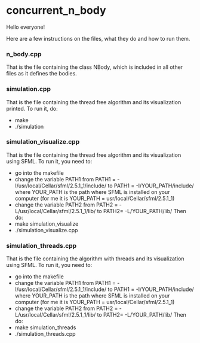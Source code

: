 # concurrent_n_body

Hello everyone!

Here are a few instructions on the files, what they do and how to run them.



### n_body.cpp
  
  That is the file containing the class NBody, which is included in all other files as it defines the bodies. 
  
  
 
### simulation.cpp

  That is the file containing the thread free algorithm and its visualization printed.
  To run it, do: 
  - make
  - ./simulation 
  
 
 
### simulation_visualize.cpp
  
  That is the file containing the thread free algorithm and its visualization using SFML.
  To run it, you need to: 
  - go into the makefile
  - change the variable PATH1 from PATH1 = -I/usr/local/Cellar/sfml/2.5.1_1/include/ to PATH1 = -I/YOUR_PATH/include/
    where YOUR_PATH is the path where SFML is installed on your computer (for me it is YOUR_PATH = usr/local/Cellar/sfml/2.5.1_1)
  - change the variable PATH2 from PATH2 = -L/usr/local/Cellar/sfml/2.5.1_1/lib/ to PATH2= -L/YOUR_PATH/lib/
  Then do:
  - make simulation_visualize
  - ./simulation_visualize.cpp



### simulation_threads.cpp
  That is the file containing the algorithm with threads and its visualization using SFML.
  To run it, you need to: 
  - go into the makefile
  - change the variable PATH1 from PATH1 = -I/usr/local/Cellar/sfml/2.5.1_1/include/ to PATH1 = -I/YOUR_PATH/include/
    where YOUR_PATH is the path where SFML is installed on your computer (for me it is YOUR_PATH = usr/local/Cellar/sfml/2.5.1_1)
  - change the variable PATH2 from PATH2 = -L/usr/local/Cellar/sfml/2.5.1_1/lib/ to PATH2= -L/YOUR_PATH/lib/
  Then do:
  - make simulation_threads
  - ./simulation_threads.cpp
  



  
  
